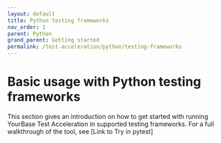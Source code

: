 ```yaml
---
layout: default
title: Python testing frameworks
nav_order: 1
parent: Python
grand_parent: Getting started
permalink: /test-acceleration/python/testing-frameworks
---
```


# Basic usage with Python testing frameworks
This section gives an introduction on how to get started with running YourBase Test Acceleration in supported testing frameworks. For a full walkthrough of the tool, see [Link to Try in pytest]